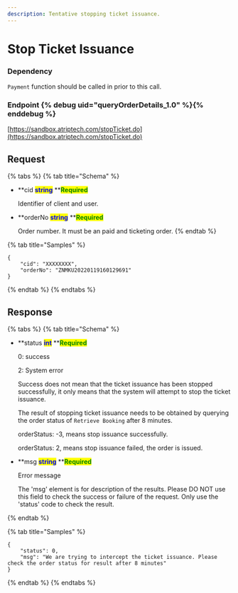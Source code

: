 ```yaml
---
description: Tentative stopping ticket issuance.
---
```


# Stop Ticket Issuance

### Dependency

`Payment` function should be called in prior to this call.

### Endpoint {% debug uid="queryOrderDetails_1.0" %}{% enddebug %}

[https://sandbox.atriptech.com/stopTicket.do](https://sandbox.atriptech.com/stopTicket.do)

## Request

{% tabs %}
{% tab title="Schema" %}
*   **cid **<mark style="color:blue;">**string**</mark>**  **<mark style="color:green;">**Required**</mark>

    Identifier of client and user.
    
*   **orderNo **<mark style="color:blue;">**string**</mark>**  **<mark style="color:green;">**Required**</mark>

    Order number. It must be an paid and ticketing order.
{% endtab %}

{% tab title="Samples" %}
```
{
    "cid": "XXXXXXXX",
    "orderNo": "ZNMKU20220119160129691"
}             
```
{% endtab %}
{% endtabs %}

## Response

{% tabs %}
{% tab title="Schema" %}
*   **status **<mark style="color:blue;">**int**</mark>**  **<mark style="color:green;">**Required**</mark>

    0: success

    2: System error

    Success does not mean that the ticket issuance has been stopped successfully, it only means that the system will attempt to stop the ticket issuance.

    The result of stopping ticket issuance needs to be obtained by querying the order status of `Retrieve Booking` after 8 minutes.

    orderStatus: -3, means stop issuance successfully.
    
    orderStatus: 2, means stop issuance failed, the order is issued.


*   **msg **<mark style="color:blue;">**string**</mark>**  **<mark style="color:green;">**Required**</mark>

    Error message
    
    The 'msg' element is for description of the results. Please DO NOT use this field to check the success or failure of the request. Only use the 'status' code to check the result.

{% endtab %}

{% tab title="Samples" %}
```
{
    "status": 0,
    "msg": "We are trying to intercept the ticket issuance. Please check the order status for result after 8 minutes"
}
```
{% endtab %}
{% endtabs %}
